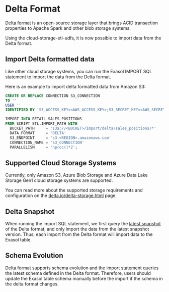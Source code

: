 # Delta Format

[Delta format][delta-io] is an open-source storage layer that brings ACID
transaction properties to Apache Spark and other blob storage systems.

Using the cloud-storage-etl-udfs, it is now possible to import data from the
Delta format.

## Import Delta formatted data

Like other cloud storage systems, you can run the Exasol IMPORT SQL statement to
import the data from the Delta format.

Here is an example to import delta formatted data from Amazon S3:

```sql
CREATE OR REPLACE CONNECTION S3_CONNECTION
TO ''
USER ''
IDENTIFIED BY 'S3_ACCESS_KEY=<AWS_ACCESS_KEY>;S3_SECRET_KEY=<AWS_SECRET_KEY>';

IMPORT INTO RETAIL.SALES_POSITIONS
FROM SCRIPT ETL.IMPORT_PATH WITH
  BUCKET_PATH     = 's3a://<BUCKET>/import/delta/sales_positions/*'
  DATA_FORMAT     = 'DELTA'
  S3_ENDPOINT     = 's3.<REGION>.amazonaws.com'
  CONNECTION_NAME = 'S3_CONNECTION'
  PARALLELISM     = 'nproc()*2';
```

## Supported Cloud Storage Systems

Currently, only Amazon S3, Azure Blob Storage and Azure Data Lake Storage Gen1
cloud storage systems are supported.

You can read more about the supported storage requirements and configuration on
the [delta.io/delta-storage.html][delta-storage] page.

## Delta Snapshot

When running the import SQL statement, we first query the [latest
snapshot][delta-history] of the Delta format, and only import the data from the
latest snapshot version. Thus, each import from the Delta format will import
data to the Exasol table.

## Schema Evolution

Delta format supports schema evolution and the import statement queries the
latest schema defined in the Delta format. Therefore, users should update the
Exasol table schema manually before the import if the schema in the delta format
changes.

[delta-io]: https://delta.io/
[delta-storage]: https://docs.delta.io/latest/delta-storage.html
[delta-history]: https://docs.delta.io/latest/delta-utility.html#history
